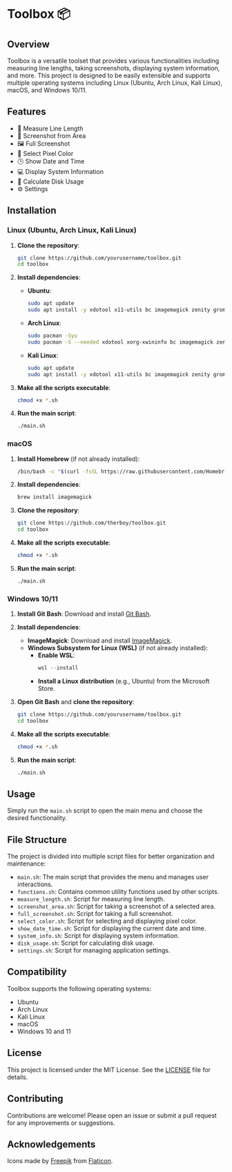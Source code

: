 # Toolbox 📦

## Overview
Toolbox is a versatile toolset that provides various functionalities including measuring line lengths, taking screenshots, displaying system information, and more. This project is designed to be easily extensible and supports multiple operating systems including Linux (Ubuntu, Arch Linux, Kali Linux), macOS, and Windows 10/11.

## Features
- 📏 Measure Line Length
- 📸 Screenshot from Area
- 🖼️ Full Screenshot
- 🎨 Select Pixel Color
- 🕒 Show Date and Time
- 💻 Display System Information
- 💾 Calculate Disk Usage
- ⚙️ Settings

## Installation
### Linux (Ubuntu, Arch Linux, Kali Linux)
1. **Clone the repository**:
    ```sh
    git clone https://github.com/yourusername/toolbox.git
    cd toolbox
    ```

2. **Install dependencies**:
    - **Ubuntu**:
      ```sh
      sudo apt update
      sudo apt install -y xdotool x11-utils bc imagemagick zenity gromit-mpx
      ```
    - **Arch Linux**:
      ```sh
      sudo pacman -Syu
      sudo pacman -S --needed xdotool xorg-xwininfo bc imagemagick zenity gromit-mpx
      ```
    - **Kali Linux**:
      ```sh
      sudo apt update
      sudo apt install -y xdotool x11-utils bc imagemagick zenity gromit-mpx
      ```

3. **Make all the scripts executable**:
    ```sh
    chmod +x *.sh
    ```

4. **Run the main script**:
    ```sh
    ./main.sh
    ```

### macOS
1. **Install Homebrew** (if not already installed):
    ```sh
    /bin/bash -c "$(curl -fsSL https://raw.githubusercontent.com/Homebrew/install/HEAD/install.sh)"
    ```

2. **Install dependencies**:
    ```sh
    brew install imagemagick
    ```

3. **Clone the repository**:
    ```sh
    git clone https://github.com/therboy/toolbox.git
    cd toolbox
    ```

4. **Make all the scripts executable**:
    ```sh
    chmod +x *.sh
    ```

5. **Run the main script**:
    ```sh
    ./main.sh
    ```

### Windows 10/11
1. **Install Git Bash**:
    Download and install [Git Bash](https://gitforwindows.org/).

2. **Install dependencies**:
    - **ImageMagick**:
      Download and install [ImageMagick](https://imagemagick.org/script/download.php#windows).
    - **Windows Subsystem for Linux (WSL)** (if not already installed):
      - **Enable WSL**:
        ```powershell
        wsl --install
        ```
      - **Install a Linux distribution** (e.g., Ubuntu) from the Microsoft Store.

3. **Open Git Bash** and **clone the repository**:
    ```sh
    git clone https://github.com/yourusername/toolbox.git
    cd toolbox
    ```

4. **Make all the scripts executable**:
    ```sh
    chmod +x *.sh
    ```

5. **Run the main script**:
    ```sh
    ./main.sh
    ```

## Usage
Simply run the `main.sh` script to open the main menu and choose the desired functionality.

## File Structure
The project is divided into multiple script files for better organization and maintenance:
- `main.sh`: The main script that provides the menu and manages user interactions.
- `functions.sh`: Contains common utility functions used by other scripts.
- `measure_length.sh`: Script for measuring line length.
- `screenshot_area.sh`: Script for taking a screenshot of a selected area.
- `full_screenshot.sh`: Script for taking a full screenshot.
- `select_color.sh`: Script for selecting and displaying pixel color.
- `show_date_time.sh`: Script for displaying the current date and time.
- `system_info.sh`: Script for displaying system information.
- `disk_usage.sh`: Script for calculating disk usage.
- `settings.sh`: Script for managing application settings.

## Compatibility
Toolbox supports the following operating systems:
- Ubuntu
- Arch Linux
- Kali Linux
- macOS
- Windows 10 and 11

## License
This project is licensed under the MIT License. See the [LICENSE](LICENSE) file for details.

## Contributing
Contributions are welcome! Please open an issue or submit a pull request for any improvements or suggestions.

## Acknowledgements
Icons made by [Freepik](https://www.freepik.com) from [Flaticon](https://www.flaticon.com).
